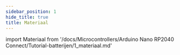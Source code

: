 ```yaml
---
sidebar_position: 1
hide_title: true
title: Materiaal
---
```


import Materiaal from '/docs/Microcontrollers/Arduino Nano RP2040 Connect/Tutorial-batterijen/1_materiaal.md'

<Materiaal />